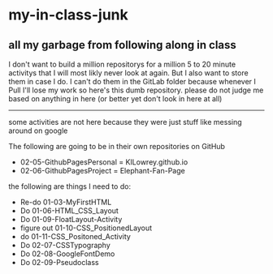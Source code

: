 # my-in-class-junk
## all my garbage from following along in class

I don't want to build a million repositorys for a million 5 to 20 minute activitys that I will most likly never look at again. But I also want to store them in case I do. I can't do them in the GitLab folder because whenever I Pull I'll lose my work so here's this dumb repository. please do not judge me based on anything in here (or better yet don't look in here at all)

---

some activities are not here because they were just stuff like messing around on google

The following are going to be in their own repositories on GitHub
* 02-05-GithubPagesPersonal = KILowrey.github.io
* 02-06-GithubPagesProject = Elephant-Fan-Page

the following are things I need to do:
* Re-do 01-03-MyFirstHTML
* Do 01-06-HTML_CSS_Layout
* Do 01-09-FloatLayout-Activity
* figure out 01-10-CSS_PositionedLayout
* do 01-11-CSS_Positoned_Activity
* Do 02-07-CSSTypography
* Do 02-08-GoogleFontDemo
* Do 02-09-Pseudoclass